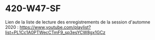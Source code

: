 # 420-W47-SF

Lien de la liste de lecture des enregistrements de la session d'automne 2020 : https://www.youtube.com/playlist?list=PL1Cc1A0PTWecCTmF9_sp3esYCW8gx1GCz
